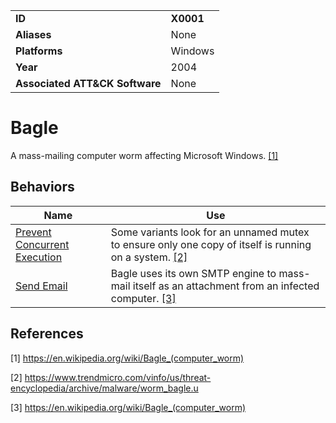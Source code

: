 |||
|---------|------------------------|
|**ID**|**X0001**|
|**Aliases**|None|
|**Platforms**|Windows|
|**Year**| 2004 |
|**Associated ATT&CK Software**|None|

Bagle
=====
A mass-mailing computer worm affecting Microsoft Windows. [[1]](#1)

Behaviors
---------
|Name|Use|
|---------------------|-------------------------------------------------------|
|[Prevent Concurrent Execution](../execution/prevent-concurrent-exe.md) | Some variants look for an unnamed mutex to ensure only one copy of itself is running on a system. [[2]](#2)|
|[Send Email](../execution/send-email.md) | Bagle uses its own SMTP engine to mass-mail itself as an attachment from an infected computer. [[3]](#3)|

References
----------
<a name="1">[1]</a> https://en.wikipedia.org/wiki/Bagle_(computer_worm)
 
<a name="2">[2]</a> https://www.trendmicro.com/vinfo/us/threat-encyclopedia/archive/malware/worm_bagle.u

<a name="3">[3]</a> https://en.wikipedia.org/wiki/Bagle_(computer_worm)